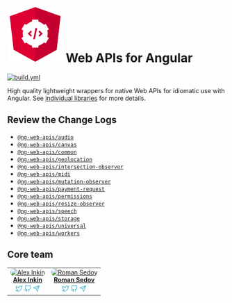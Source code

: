 # ![ng-web-apis logo](apps/demo/src/assets/images/web-api.svg) Web APIs for Angular

[![build.yml](https://github.com/taiga-family/ng-web-apis/actions/workflows/build.yml/badge.svg?branch=main)](https://github.com/taiga-family/ng-web-apis/actions/workflows/build.yml)

High quality lightweight wrappers for native Web APIs for idiomatic use with Angular. See
[individual libraries](https://github.com/taiga-family/ng-web-apis/tree/main/libs) for more details.

## Review the Change Logs

- [`@ng-web-apis/audio`](https://github.com/taiga-family/ng-web-apis/blob/main/libs/audio/CHANGELOG.md)
- [`@ng-web-apis/canvas`](https://github.com/taiga-family/ng-web-apis/blob/main/libs/canvas/CHANGELOG.md)
- [`@ng-web-apis/common`](https://github.com/taiga-family/ng-web-apis/blob/main/libs/common/CHANGELOG.md)
- [`@ng-web-apis/geolocation`](https://github.com/taiga-family/ng-web-apis/blob/main/libs/geolocation/CHANGELOG.md)
- [`@ng-web-apis/intersection-observer`](https://github.com/taiga-family/ng-web-apis/blob/main/libs/intersection-observer/CHANGELOG.md)
- [`@ng-web-apis/midi`](https://github.com/taiga-family/ng-web-apis/blob/main/libs/midi/CHANGELOG.md)
- [`@ng-web-apis/mutation-observer`](https://github.com/taiga-family/ng-web-apis/blob/main/libs/mutation-observer/CHANGELOG.md)
- [`@ng-web-apis/payment-request`](https://github.com/taiga-family/ng-web-apis/blob/main/libs/payment-request/CHANGELOG.md)
- [`@ng-web-apis/permissions`](https://github.com/taiga-family/ng-web-apis/blob/main/libs/permissions/CHANGELOG.md)
- [`@ng-web-apis/resize-observer`](https://github.com/taiga-family/ng-web-apis/blob/main/libs/resize-observer/CHANGELOG.md)
- [`@ng-web-apis/speech`](https://github.com/taiga-family/ng-web-apis/blob/main/libs/speech/CHANGELOG.md)
- [`@ng-web-apis/storage`](https://github.com/taiga-family/ng-web-apis/blob/main/libs/storage/CHANGELOG.md)
- [`@ng-web-apis/universal`](https://github.com/taiga-family/ng-web-apis/blob/main/libs/universal/CHANGELOG.md)
- [`@ng-web-apis/workers`](https://github.com/taiga-family/ng-web-apis/blob/main/libs/workers/CHANGELOG.md)

## Core team

<table>
    <tr>
       <td align="center">
            <a href="https://twitter.com/waterplea"
                ><img
                    src="https://github.com/waterplea.png?size=200"
                    width="100"
                    style="margin-bottom: -4px; border-radius: 8px;"
                    alt="Alex Inkin"
                /><br /><b>Alex Inkin</b></a
            >
            <div style="margin-top: 4px">
                <a
                    href="https://twitter.com/waterplea"
                    title="Twitter"
                    ><img
                        width="16"
                        src="https://raw.githubusercontent.com/MarsiBarsi/readme-icons/main/twitter.svg"
                /></a>
                <a href="https://github.com/waterplea" title="Github"
                    ><img
                        width="16"
                        src="https://raw.githubusercontent.com/MarsiBarsi/readme-icons/main/github.svg"
                /></a>
                <a
                    href="https://t.me/waterplea"
                    title="Telegram"
                    ><img
                        width="16"
                        src="https://raw.githubusercontent.com/MarsiBarsi/readme-icons/main/send.svg"
                /></a>
            </div>
        </td>
        <td align="center">
            <a href="http://marsibarsi.me"
                ><img
                    src="https://github.com/marsibarsi.png?size=200"
                    width="100"
                    style="margin-bottom: -4px; border-radius: 8px;"
                    alt="Roman Sedov"
                /><br /><b>Roman Sedov</b></a
            >
            <div style="margin-top: 4px">
                <a
                    href="https://twitter.com/marsibarsi"
                    title="Twitter"
                    ><img
                        width="16"
                        src="https://raw.githubusercontent.com/MarsiBarsi/readme-icons/main/twitter.svg"
                /></a>
                <a
                    href="https://github.com/marsibarsi"
                    title="GitHub"
                    ><img
                        width="16"
                        src="https://raw.githubusercontent.com/MarsiBarsi/readme-icons/main/github.svg"
                /></a>
                <a
                    href="https://t.me/marsibarsi"
                    title="Telegram"
                    ><img
                        width="16"
                        src="https://raw.githubusercontent.com/MarsiBarsi/readme-icons/main/send.svg"
                /></a>
            </div>
        </td>
    </tr>
</table>
